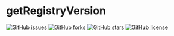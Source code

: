 # getRegistryVersion

[![GitHub issues](https://img.shields.io/github/issues/Pimaweichai/RegistryPkgVersion.svg)](https://github.com/Pimaweichai/RegistryPkgVersion/issues)
[![GitHub forks](https://img.shields.io/github/forks/Pimaweichai/RegistryPkgVersion.svg)](https://github.com/Pimaweichai/RegistryPkgVersion/network)
[![GitHub stars](https://img.shields.io/github/stars/Pimaweichai/RegistryPkgVersion.svg)](https://github.com/Pimaweichai/RegistryPkgVersion/stargazers)
[![GitHub license](https://img.shields.io/github/license/Pimaweichai/RegistryPkgVersion.svg)](https://github.com/Pimaweichai/RegistryPkgVersion/blob/master/LICENSE)
